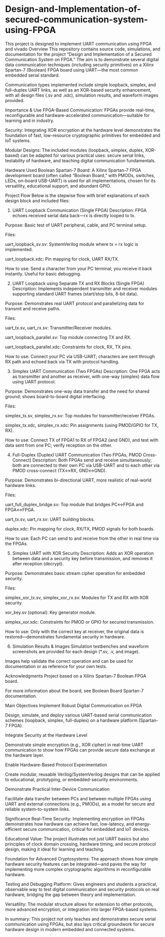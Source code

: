 # Design-and-Implementation-of-secured-communication-system-using-FPGA
This project is designed to implement UART communication using FPGA and vivado
Overview
This repository contains source code, simulations, and documentation for the project “Design and Implementation of a Secured Communication System on FPGA.”
The aim is to demonstrate several digital data communication techniques (including security primitives) on a Xilinx Spartan-7 (Boolean) FPGA board using UART—the most common embedded serial standard.

Communication types implemented include simple loopback, simplex, and full-duplex UART links, as well as an XOR-based security enhancement, with all design files (.sv and .xdc), simulation results, and waveform images provided.

Importance & Use
FPGA-Based Communication: FPGAs provide real-time, reconfigurable and hardware-accelerated communication—suitable for learning and in industry.

Security: Integrating XOR encryption at the hardware level demonstrates the foundation of fast, low-resource cryptographic primitives for embedded and IoT systems.

Modular Designs: The included modules (loopback, simplex, duplex, XOR-based) can be adapted for various practical uses: secure serial links, testability of hardware, and teaching digital communication fundamentals.

Hardware Used
Boolean Spartan-7 Board:
A Xilinx Spartan-7 FPGA development board (often called “Boolean Board,” with PMODs, switches, LEDs, on-board USB-UART) is used for all implementations, chosen for its versatility, educational support, and abundant GPIO.

Project Flow
Below is the stepwise flow with brief explanations of each design block and included files:

1. UART Loopback Communication (Single FPGA)
Description: FPGA echoes received serial data back—rx is directly looped to tx.

Purpose: Basic test of UART peripheral, cable, and PC terminal setup.

Files:

uart_loopback_sv.sv: SystemVerilog module where tx = rx logic is implemented.

uart_loopback.xdc: Pin mapping for clock, UART RX/TX.

How to use: Send a character from your PC terminal; you receive it back instantly. Useful for basic debugging.

2. UART Loopback using Separate TX and RX Blocks (Single FPGA)
Description: Implements independent transmitter and receiver modules supporting standard UART frames (start/stop bits, 8-bit data).

Purpose: Demonstrates real UART protocol and parallelizing data for transmit and receive paths.

Files:

uart_tx.sv, uart_rx.sv: Transmitter/Receiver modules.

uart_loopback_parallel.sv: Top module connecting TX and RX.

uart_loopback_parallel.xdc: Constraints for clock, RX, TX pins.

How to use: Connect your PC via USB-UART; characters are sent through RX path and echoed back via TX with protocol handling.

3. Simplex UART Communication (Two FPGAs)
Description: One FPGA acts as transmitter and another as receiver, with one-way (simplex) data flow using UART protocol.

Purpose: Demonstrates one-way data transfer and the need for shared ground; shows board-to-board digital interfacing.

Files:

simplex_tx.sv, simplex_rx.sv: Top modules for transmitter/receiver FPGAs.

simplex_tx.xdc, simplex_rx.xdc: Pin assignments (using PMOD/GPIO for TX, RX).

How to use: Connect TX of FPGA1 to RX of FPGA2 (and GND), and test with data sent from one PC; verify reception on the other.

4. Full-Duplex (Duplex) UART Communication (Two FPGAs, PMOD Cross-Connect)
Description: Both FPGAs send and receive simultaneously; both are connected to their own PC via USB-UART and to each other via PMOD cross-connect (TX↔RX, GND↔GND).

Purpose: Demonstrates bi-directional UART, more realistic of real-world hardware links.

Files:

uart_full_duplex_bridge.sv: Top module that bridges PC↔FPGA and FPGA↔FPGA.

uart_tx.sv, uart_rx.sv: UART building blocks.

duplex.xdc: Pin mapping for clock, RX/TX, PMOD signals for both boards.

How to use: Each PC can send to and receive from the other in real time via the FPGAs.

5. Simplex UART with XOR Security
Description: Adds an XOR operation between data and a security key before transmission, and removes it after reception (decrypt).

Purpose: Demonstrates basic stream cipher operation for embedded security.

Files:

simplex_xor_tx.sv, simplex_xor_rx.sv: Modules for TX and RX with XOR security.

xor_key.sv (optional): Key generator module.

simplex_xor.xdc: Constraints for PMOD or GPIO for secured transmission.

How to use: Only with the correct key at receiver, the original data is restored—demonstrates fundamental security in hardware.

6. Simulation Results & Images
Simulation testbenches and waveform screenshots are provided for each design (*.sv, .v, and image).

Images help validate the correct operation and can be used for documentation or as reference for your own tests.

Acknowledgments
Project based on a Xilinx Spartan-7 Boolean FPGA board.

For more information about the board, see Boolean Board Spartan-7 documentation.

Main Objectives
Implement Robust Digital Communication on FPGA

Design, simulate, and deploy various UART-based serial communication schemes (loopback, simplex, full-duplex) on a hardware platform (Spartan-7 FPGA).

Integrate Security at the Hardware Level

Demonstrate simple encryption (e.g., XOR cipher) in real-time UART communication to show how FPGAs can provide secure data exchange at the hardware layer.

Enable Hardware-Based Protocol Experimentation

Create modular, reusable Verilog/SystemVerilog designs that can be applied to educational, prototyping, or embedded-security environments.

Demonstrate Practical Inter-Device Communication

Facilitate data transfer between PCs and between multiple FPGAs using UART and external connections (e.g., PMODs), as a model for secure and reliable system-to-system links.

Significance
Real-Time Security: Implementing encryption on FPGAs demonstrates how hardware can achieve fast, low-latency, and energy-efficient secure communication, critical for embedded and IoT devices.

Educational Value: The project illustrates not just UART basics but also principles of clock domain crossing, hardware timing, and secure protocol design, making it ideal for learning and teaching.

Foundation for Advanced Cryptosystems: The approach shows how simple hardware security features can be integrated—and paves the way for implementing more complex cryptographic algorithms in reconfigurable hardware.

Testing and Debugging Platform: Gives engineers and students a practical, observable way to test digital communication and security protocols on real hardware, bridging the gap between theory and implementation.

Versatility: The modular structure allows for extension to other protocols, more advanced encryption, or integration into larger FPGA-based systems.

In summary:
This project not only teaches and demonstrates secure serial communication using FPGAs, but also lays critical groundwork for secure hardware design in modern embedded and connected systems.
